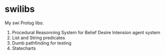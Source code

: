 # swilibs

My swi Prolog libs:

1. Procedural Reasonning System for Belief Desire Intension agent system
2. List and String predicates 
3. Dumb pathfinding for testing
4. Statecharts
